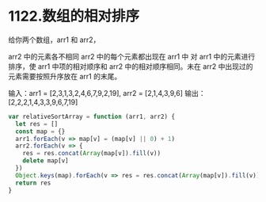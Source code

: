 # 1122.数组的相对排序
给你两个数组，arr1 和 arr2，

arr2 中的元素各不相同
arr2 中的每个元素都出现在 arr1 中
对 arr1 中的元素进行排序，使 arr1 中项的相对顺序和 arr2 中的相对顺序相同。未在 arr2 中出现过的元素需要按照升序放在 arr1 的末尾。

输入：arr1 = [2,3,1,3,2,4,6,7,9,2,19], arr2 = [2,1,4,3,9,6]
输出：[2,2,2,1,4,3,3,9,6,7,19]

```js
var relativeSortArray = function (arr1, arr2) {
  let res = []
  const map = {}
  arr1.forEach(v => map[v] = (map[v] || 0) + 1)
  arr2.forEach(v => {
    res = res.concat(Array(map[v]).fill(v))
    delete map[v]
  })
  Object.keys(map).forEach(v => res = res.concat(Array(map[v]).fill(v)))
  return res
}
```